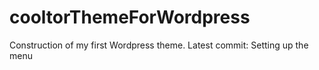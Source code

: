 # cooltorThemeForWordpress

Construction of my first Wordpress theme.
Latest commit: Setting up the menu
